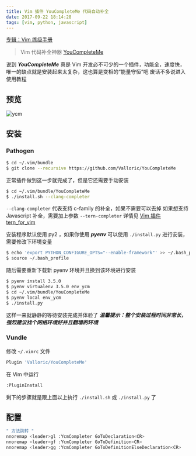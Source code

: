```yaml
---
title: Vim 插件 YouCompleteMe 代码自动补全
date: 2017-09-22 18:14:28
tags: [vim, python, javascript]
---
```


[专辑：Vim 练级手册](/vim)

> Vim 代码补全神器 [YouCompleteMe](https://github.com/Valloric/YouCompleteMe.git)

<!-- more -->

说到 ***YouCompleteMe*** 真是 Vim 开发必不可少的一个插件，功能全，速度快，
唯一的缺点就是安装起来太复杂，这也算是变相的“能量守恒”吧
废话不多说进入使用教程

## 预览
![ycm](/images/ycm.gif)

## 安装
### Pathogen
```bash
$ cd ~/.vim/bundle
$ git clone --recursive https://github.com/Valloric/YouCompleteMe
```
正常插件做到这一步就完成了，但是它还需要手动安装
```bash
$ cd ~/.vim/bundle/YouCompleteMe
$ ./install.sh --clang-completer
```
`--clang-completer` 代表支持 c-family 的补全，如果不需要可以去掉
如果想支持 Javascript 补全，需要加上参数 `--tern-completer` 详情见 [Vim 插件 tern_for_vim](/2017/09/22/vim-plugin-tern)

安装程序默认使用 py2 ，如果你使用 ***pyenv*** 可以使用 `./install.py` 进行安装，需要修改下环境变量
```bash
$ echo 'export PYTHON_CONFIGURE_OPTS="--enable-framework"' >> ~/.bash_profile
$ source ~/.bash_profile
```
随后需要重新下载新 pyenv 环境并且换到该环境进行安装
```bash
$ pyenv install 3.5.0
$ pyenv virtualenv 3.5.0 env_ycm
$ cd ~/.vim/bundle/YouCompleteMe
$ pyenv local env_ycm
$ ./install.py 
```
这样一来就静静的等待安装完成并体验了
***温馨提示：整个安装过程时间非常长，强烈建议找个网络环境好并且翻墙的环境***

### Vundle
修改 `~/.vimrc` 文件
```bash
Plugin 'Valloric/YouCompleteMe'
```
在 Vim 中运行
```bash
:PluginInstall
```
剩下的步骤就是跟上面以上执行 `./install.sh` 或 `./install.py` 了

## 配置
```bash
" 方法跳转 "
nnoremap <leader>gl :YcmCompleter GoToDeclaration<CR>
nnoremap <leader>gf :YcmCompleter GoToDefinition<CR>
nnoremap <leader>gg :YcmCompleter GoToDefinitionElseDeclaration<CR>
```
